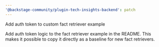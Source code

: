 ```yaml
---
'@backstage-community/plugin-tech-insights-backend': patch
---
```


Add auth token to custom fact retriever example

Add auth token logic to the fact retriever example in the README.
This makes it possible to copy it directly as a baseline for new fact retrievers.
